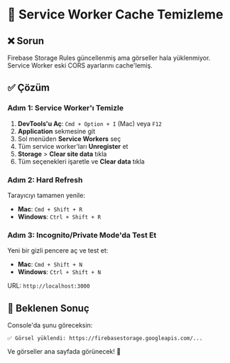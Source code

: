 # 🔧 Service Worker Cache Temizleme

## ❌ Sorun
Firebase Storage Rules güncellenmiş ama görseller hala yüklenmiyor.
Service Worker eski CORS ayarlarını cache'lemiş.

## ✅ Çözüm

### Adım 1: Service Worker'ı Temizle

1. **DevTools'u Aç**: `Cmd + Option + I` (Mac) veya `F12`
2. **Application** sekmesine git
3. Sol menüden **Service Workers** seç
4. Tüm service worker'ları **Unregister** et
5. **Storage** > **Clear site data** tıkla
6. Tüm seçenekleri işaretle ve **Clear data** tıkla

### Adım 2: Hard Refresh

Tarayıcıyı tamamen yenile:
- **Mac**: `Cmd + Shift + R`
- **Windows**: `Ctrl + Shift + R`

### Adım 3: Incognito/Private Mode'da Test Et

Yeni bir gizli pencere aç ve test et:
- **Mac**: `Cmd + Shift + N`
- **Windows**: `Ctrl + Shift + N`

URL: `http://localhost:3000`

## 🎯 Beklenen Sonuç

Console'da şunu göreceksin:
```
✅ Görsel yüklendi: https://firebasestorage.googleapis.com/...
```

Ve görseller ana sayfada görünecek! 🎨

